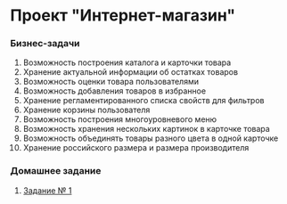 # Проект "Интернет-магазин"

### Бизнес-задачи
1. Возможность построения каталога и карточки товара
2. Хранение актуальной информации об остатках товаров
3. Возможность оценки товара пользователями
4. Возможность добавления товаров в избранное
5. Хранение регламентированного списка свойств для фильтров
6. Хранение корзины пользователя
7. Возможность построения многоуровневого меню
8. Возможность хранения нескольких картинок в карточке товара
9. Возможность объединять товары разного цвета в одной карточке
10. Хранение российского размера и размера производителя

### Домашнее задание
1. [Задание № 1](https://github.com/eshevarova/otus_shop/blob/master/task_1)
